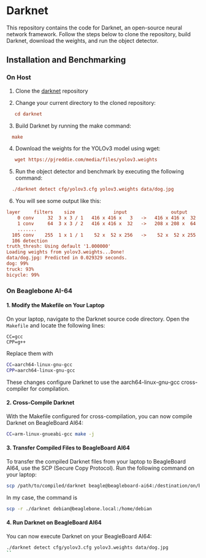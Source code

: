 # Darknet 

This repository contains the code for Darknet, an open-source neural network framework. Follow the steps below to clone the repository, build Darknet, download the weights, and run the object detector.

## Installation and Benchmarking 

### On Host 

1. Clone the [darknet](https://github.com/pjreddie/darknet) repository

2. Change your current directory to the cloned repository:

```ini
   cd darknet

```

3. Build Darknet by running the make command:
```ini
  make
```

4.  Download the weights for the YOLOv3 model using wget:

```ini
   wget https://pjreddie.com/media/files/yolov3.weights
```

5. Run the object detector and benchmark by executing the following command:

 ```ini
   ./darknet detect cfg/yolov3.cfg yolov3.weights data/dog.jpg
``` 

6. You will see some output like this:

```ini
layer     filters    size              input                output
    0 conv     32  3 x 3 / 1   416 x 416 x   3   ->   416 x 416 x  32  0.299 BFLOPs
    1 conv     64  3 x 3 / 2   416 x 416 x  32   ->   208 x 208 x  64  1.595 BFLOPs
    .......
  105 conv    255  1 x 1 / 1    52 x  52 x 256   ->    52 x  52 x 255  0.353 BFLOPs
  106 detection
truth_thresh: Using default '1.000000'
Loading weights from yolov3.weights...Done!
data/dog.jpg: Predicted in 0.029329 seconds.
dog: 99%
truck: 93%
bicycle: 99%
```

### On Beaglebone AI-64 

#### 1. Modify the Makefile on Your Laptop

On your laptop, navigate to the Darknet source code directory. Open the `Makefile` and locate the following lines:

```make
CC=gcc
CPP=g++
```
Replace them with 

```bash
CC=aarch64-linux-gnu-gcc
CPP=aarch64-linux-gnu-gcc
```
These changes configure Darknet to use the aarch64-linux-gnu-gcc cross-compiler for compilation.

#### 2. Cross-Compile Darknet

With the Makefile configured for cross-compilation, you can now compile Darknet on BeagleBoard AI64:

```bash
CC=arm-linux-gnueabi-gcc make -j
```

#### 3. Transfer Compiled Files to BeagleBoard AI64

To transfer the compiled Darknet files from your laptop to BeagleBoard AI64, use the SCP (Secure Copy Protocol). Run the following command on your laptop: 
 
 ```bash
 scp /path/to/compiled/darknet beagle@beagleboard-ai64:/destination/on/beagleboard
```
In my case, the command is

```bash 
scp -r ./darknet debian@beaglebone.local:/home/debian
```
#### 4. Run Darknet on BeagleBoard AI64

You can now execute Darknet on your BeagleBoard AI64:

```bash
./darknet detect cfg/yolov3.cfg yolov3.weights data/dog.jpg
``